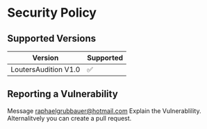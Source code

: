 # Security Policy

## Supported Versions


| Version | Supported          |
| ------- | ------------------ |
| LoutersAudition V1.0   | :white_check_mark: |


## Reporting a Vulnerability

Message raphaelgrubbauer@hotmail.com
Explain the Vulnerablility.
Alternalitvely you can create a pull request.
